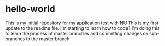 # hello-world
This is my initial repository for my application test with NU
This is my first update to the readme file. I'm starting to learn how to code? I'm doing this to learn the process of master branches and committing changes on sub-branches to the master branch
